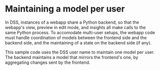 # Maintaining a model per user

In DSS, instances of a webapp share a Python backend, so that the webapp's view, preview in edit mode, and insights all make calls to the same Python process. To accomodate multi-user setups, the webapp code must handle coordination of models between the frontend side and the backend side, and the maintaining of a state on the backend side (if any). 


This sample code uses the DSS user name to maintain one model per user. The backend maintains a model that mirrors the frontend's one, by aggregating changes sent by the frontend.
